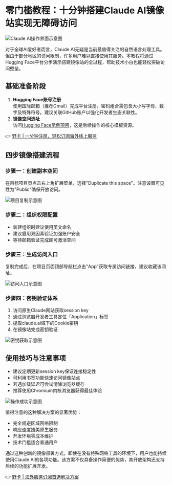 # 零门槛教程：十分钟搭建Claude AI镜像站实现无障碍访问

![Claude AI操作界面示意图](https://bbtdd.com/wp-content/uploads/img/4108006788800.webp)

对于全球AI爱好者而言，Claude AI无疑是当前最值得关注的自然语言处理工具。但由于部分地区的访问限制，许多用户难以直接使用其服务。本教程将通过Hugging Face平台分步演示搭建镜像站的全过程，帮助技术小白也能轻松突破访问壁垒。

## 基础准备阶段
1. **Hugging Face账号注册**  
使用国际邮箱（推荐Gmail）完成平台注册，密码组合需包含大小写字母、数字及特殊符号。建议关联GitHub账户以强化开发者生态关联性。
2. **镜像空间选址**  
访问[Hugging Face示例项目](https://huggingface.co/spaces/gudada/fuclaude)，这是后续操作的核心模板资源。

👉 [野卡 | 一分钟注册，轻松订阅海外线上服务](https://bbtdd.com/yeka)

## 四步镜像搭建流程

### 步骤一：创建副本空间
在目标项目页点击右上角扩展菜单，选择"Duplicate this space"。注意设置可见性为"Public"确保开放访问。

![项目复制示意图](https://bbtdd.com/wp-content/uploads/img/75242354856.webp)

### 步骤二：组织权限配置
- 新建组织时建议使用英文命名
- 建议启用双因素验证加强账户安全
- 等待邮箱验证完成即可激活空间

### 步骤三：生成访问入口
复制完成后，在项目页面顶部导航栏点击"App"获取专属访问链接，建议收藏该网址。

![访问入口示意图](https://bbtdd.com/wp-content/uploads/img/3384331957639914.webp)

### 步骤四：密钥验证体系
1. 访问原生Claude网站获取session key
2. 通过浏览器开发者工具定位「Application」标签
3. 提取claude.ai域下的Cookie密钥
4. 在镜像站完成密钥验证

![密钥获取示意图](https://bbtdd.com/wp-content/uploads/img/541242822615713.webp)

## 使用技巧与注意事项
- 建议定期更新session key保证连接稳定性
- 可利用书签功能快速访问镜像站点
- 若遇加载延迟可尝试清除浏览器缓存
- 推荐使用Chromium内核浏览器获得最佳体验

![操作成功示意图](https://bbtdd.com/wp-content/uploads/img/8293280937.webp)

值得注意的这种解决方案的显著优势：
- 完全规避区域网络限制
- 响应速度媲美原生服务
- 开发环境零成本维护
- 技术门槛适合普通用户

通过这种创新的镜像部署方式，即使在没有特殊网络工具的环境下，用户也能持续使用Claude AI的各项功能。该方案不仅具备操作简便的优势，其开放架构还支持后续的功能扩展开发。

👉 [野卡 | 海外服务订阅首选解决方案](https://bbtdd.com/yeka)